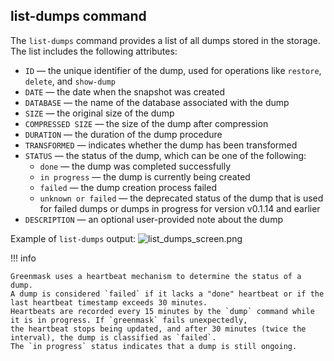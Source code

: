 ## list-dumps command

The `list-dumps` command provides a list of all dumps stored in the storage. The list includes the following attributes:

* `ID` — the unique identifier of the dump, used for operations like `restore`, `delete`, and `show-dump`
* `DATE` — the date when the snapshot was created
* `DATABASE` — the name of the database associated with the dump
* `SIZE` — the original size of the dump
* `COMPRESSED SIZE` — the size of the dump after compression
* `DURATION` — the duration of the dump procedure
* `TRANSFORMED` — indicates whether the dump has been transformed
* `STATUS` — the status of the dump, which can be one of the following:
    * `done` — the dump was completed successfully
    * `in progress` — the dump is currently being created
    * `failed` — the dump creation process failed
    * `unknown or failed` — the deprecated status of the dump that is used for failed dumps or dumps in progress for 
       version v0.1.14 and earlier
* `DESCRIPTION` — an optional user-provided note about the dump


Example of `list-dumps` output:
![list_dumps_screen.png](../assets/list_dumps_screen.png)

!!! info

    Greenmask uses a heartbeat mechanism to determine the status of a dump.
    A dump is considered `failed` if it lacks a "done" heartbeat or if the last heartbeat timestamp exceeds 30 minutes.
    Heartbeats are recorded every 15 minutes by the `dump` command while it is in progress. If `greenmask` fails unexpectedly,
    the heartbeat stops being updated, and after 30 minutes (twice the interval), the dump is classified as `failed`. 
    The `in progress` status indicates that a dump is still ongoing.

